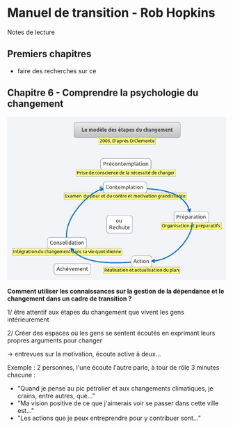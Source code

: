 # Manuel de transition - Rob Hopkins

Notes de lecture

## Premiers chapitres

- faire des recherches sur ce 

## Chapitre 6 - Comprendre la psychologie du changement

![modele etapes changement](/transition/manuel-de-transition/modele-etapes-changement.jpg)

**Comment utiliser les connaissances sur la gestion de la dépendance et le changement dans un cadre de transition ?**

1/ être attentif aux étapes du changement que vivent les gens intérieurement

2/ Créer des espaces où les gens se sentent écoutés en exprimant leurs propres arguments pour changer

-> entrevues sur la motivation, écoute active à deux... 

Exemple : 2 personnes, l'une écoute l'autre parle, à tour de rôle 3 minutes chacune :
- "Quand je pense au pic pétrolier et aux changements climatiques, je crains, entre autres, que..."
- "Ma vision positive de ce que j'aimerais voir se passer dans cette ville est..."
- "Les actions que je peux entreprendre pour y contribuer sont..."